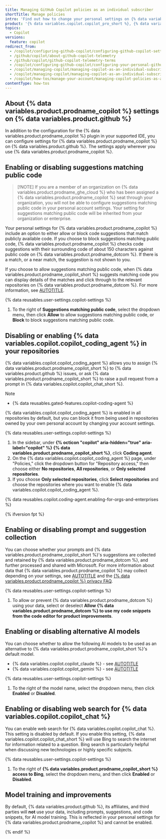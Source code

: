 ```yaml
---
title: Managing GitHub Copilot policies as an individual subscriber
shortTitle: Manage policies
intro: 'Find out how to change your personal settings on {% data variables.product.github %} to configure {% data variables.product.prodname_copilot %}''s behavior.'
product: '{% data variables.copilot.copilot_pro_short %}, {% data variables.copilot.copilot_pro_plus_short %}, and {% data variables.copilot.copilot_free_short %}'
topics:
  - Copilot
versions:
  feature: copilot
redirect_from:
  - /copilot/configuring-github-copilot/configuring-github-copilot-settings-on-githubcom
  - /github/copilot/about-github-copilot-telemetry
  - /github/copilot/github-copilot-telemetry-terms
  - /copilot/configuring-github-copilot/configuring-your-personal-github-copilot-settings-on-githubcom
  - /copilot/managing-copilot/managing-copilot-as-an-individual-subscriber/managing-copilot-policies-as-an-individual-subscriber
  - /copilot/managing-copilot/managing-copilot-as-an-individual-subscriber/managing-your-copilot-plan/managing-copilot-policies-as-an-individual-subscriber
  - /copilot/how-tos/manage-your-account/managing-copilot-policies-as-an-individual-subscriber
contentType: how-tos
---
```


## About {% data variables.product.prodname_copilot %} settings on {% data variables.product.github %}

In addition to the configuration for the {% data variables.product.prodname_copilot %} plugin in your supported IDE, you can configure settings for {% data variables.product.prodname_copilot %} on {% data variables.product.github %}. The settings apply wherever you use {% data variables.product.prodname_copilot %}.

## Enabling or disabling suggestions matching public code

> [!NOTE] If you are a member of an organization on {% data variables.product.prodname_ghe_cloud %} who has been assigned a {% data variables.product.prodname_copilot %} seat through your organization, you will not be able to configure suggestions matching public code in your personal account settings. Your setting for suggestions matching public code will be inherited from your organization or enterprise.

Your personal settings for {% data variables.product.prodname_copilot %} include an option to either allow or block code suggestions that match publicly available code. If you choose to block suggestions matching public code, {% data variables.product.prodname_copilot %} checks code suggestions with their surrounding code of about 150 characters against public code on {% data variables.product.prodname_dotcom %}. If there is a match, or a near match, the suggestion is not shown to you.

If you choose to allow suggestions matching public code, when {% data variables.product.prodname_copilot_short %} suggests matching code you can display details of the matches and click through to the relevant repositories on {% data variables.product.prodname_dotcom %}. For more information, see [AUTOTITLE](/copilot/using-github-copilot/finding-public-code-that-matches-github-copilot-suggestions).

{% data reusables.user-settings.copilot-settings %}
1. To the right of **Suggestions matching public code**, select the dropdown menu, then click **Allow** to allow suggestions matching public code, or **Block** to block suggestions matching public code.

## Disabling or enabling {% data variables.copilot.copilot_coding_agent %} in your repositories

{% data variables.copilot.copilot_coding_agent %} allows you to assign {% data variables.product.prodname_copilot_short %} to {% data variables.product.github %} issues, or ask {% data variables.product.prodname_copilot_short %} to raise a pull request from a prompt in {% data variables.copilot.copilot_chat_short %}.

> [!NOTE]
> * {% data reusables.gated-features.copilot-coding-agent %}

{% data variables.copilot.copilot_coding_agent %} is enabled in all repositories by default, but you can block it from being used in repositories owned by your own personal account by changing your account settings.

{% data reusables.user-settings.copilot-settings %}
1. In the sidebar, under **{% octicon "copilot" aria-hidden="true" aria-label="copilot" %} {% data variables.product.prodname_copilot_short %}**, click **Coding agent**.
1. On the {% data variables.copilot.copilot_coding_agent %} page, under "Policies," click the dropdown button for "Repository access," then choose either **No repositories**, **All repositories**, or **Only selected repositories**.
1. If you choose **Only selected repositories**, click **Select repositories** and choose the repositories where you want to enable {% data variables.copilot.copilot_coding_agent %}.

{% data reusables.copilot.coding-agent.enabling-for-orgs-and-enterprises %}

{% ifversion fpt %}

## Enabling or disabling prompt and suggestion collection

You can choose whether your prompts and {% data variables.product.prodname_copilot_short %}'s suggestions are collected and retained by {% data variables.product.prodname_dotcom %}, and further processed and shared with Microsoft. For more information about data that {% data variables.product.prodname_copilot %} may collect depending on your settings, see [AUTOTITLE](/free-pro-team@latest/site-policy/github-terms/github-terms-for-additional-products-and-features#github-copilot) and the [{% data variables.product.prodname_copilot %} privacy FAQ](https://github.com/features/copilot/#faq).

{% data reusables.user-settings.copilot-settings %}
1. To allow or prevent {% data variables.product.prodname_dotcom %} using your data, select or deselect **Allow {% data variables.product.prodname_dotcom %} to use my code snippets from the code editor for product improvements**.

## Enabling or disabling alternative AI models

You can choose whether to allow the following AI models to be used as an alternative to {% data variables.product.prodname_copilot_short %}'s default model.

* {% data variables.copilot.copilot_claude %} - see [AUTOTITLE](/copilot/using-github-copilot/ai-models/using-claude-in-github-copilot)
* {% data variables.copilot.copilot_gemini %} - see [AUTOTITLE](/copilot/using-github-copilot/ai-models/using-gemini-in-github-copilot)

{% data reusables.user-settings.copilot-settings %}
1. To the right of the model name, select the dropdown menu, then click **Enabled** or **Disabled**.

## Enabling or disabling web search for {% data variables.copilot.copilot_chat %}

You can enable web search for {% data variables.copilot.copilot_chat %}. This setting is disabled by default. If you enable this setting, {% data variables.copilot.copilot_chat_short %} will use Bing to search the internet for information related to a question. Bing search is particularly helpful when discussing new technologies or highly specific subjects.

{% data reusables.user-settings.copilot-settings %}
1. To the right of **{% data variables.product.prodname_copilot_short %} access to Bing**, select the dropdown menu, and then click **Enabled** or **Disabled**.

## Model training and improvements

By default, {% data variables.product.github %}, its affiliates, and third parties will **not** use your data, including prompts, suggestions, and code snippets, for AI model training. This is reflected in your personal settings for {% data variables.product.prodname_copilot %} and cannot be enabled.

{% endif %}

